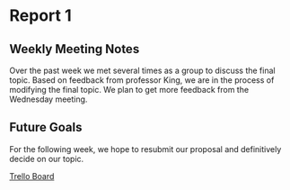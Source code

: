 # Report 1 

## Weekly Meeting Notes 
Over the past week we met several times as a group to discuss the final topic. Based on feedback from professor King, we are in the process of modifying the final topic. We plan to get more feedback from the Wednesday meeting.

## Future Goals
For the following week, we hope to resubmit our proposal and definitively decide on our topic.

[Trello Board](https://trello.com/b/hbhwfHb7/ecs251-final-project)
